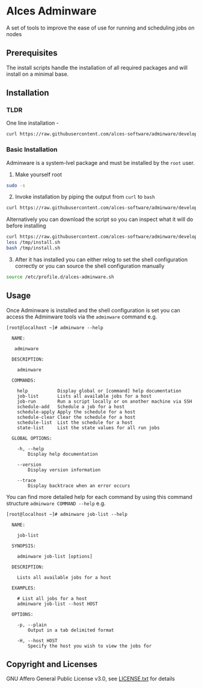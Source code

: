 # Alces Adminware

A set of tools to improve the ease of use for running and scheduling jobs on nodes

## Prerequisites

The install scripts handle the installation of all required packages and will install on a minimal base.

## Installation

### TLDR

One line installation - 

```bash
curl https://raw.githubusercontent.com/alces-software/adminware/develop/install/install.sh | /bin/bash
```

### Basic Installation

Adminware is a system-lvel package and must be installed by the `root` user.

1. Make yourself root
  
  ```bash
  sudo -s
  ```
2. Invoke installation by piping the output from `curl` to `bash`

  ```bash
  curl https://raw.githubusercontent.com/alces-software/adminware/develop/install/install.sh | /bin/bash
  ```

  Alternatively you can download the script so you can inspect what it will do before installing

  ```bash
  curl https://raw.githubusercontent.com/alces-software/adminware/develop/install/install.sh > /tmp/install.sh
  less /tmp/install.sh
  bash /tmp/install.sh
  ```
3. After it has installed you can either relog to set the shell configuration correctly or you can source the shell configuration manually

  ```bash
  source /etc/profile.d/alces-adminware.sh
  ```
## Usage

Once Adminware is installed and the shell configuration is set you can access the Adminware tools via the `adminware` command e.g.

```
[root@localhost ~]# adminware --help

  NAME:

   adminware

  DESCRIPTION:

    adminware

  COMMANDS:

    help           Display global or [command] help documentation
    job-list       Lists all available jobs for a host
    job-run        Run a script locally or on another machine via SSH
    schedule-add   Schedule a job for a host
    schedule-apply Apply the schedule for a host
    schedule-clear Clear the schedule for a host
    schedule-list  List the schedule for a host
    state-list     List the state values for all run jobs

  GLOBAL OPTIONS:

    -h, --help
        Display help documentation

    --version
        Display version information

    --trace
        Display backtrace when an error occurs
```

You can find more detailed help for each command by using this command structure `adminware COMMAND --help` e.g.

```
[root@localhost ~]# adminware job-list --help

  NAME:

    job-list

  SYNOPSIS:

    adminware job-list [options]

  DESCRIPTION:

    Lists all available jobs for a host

  EXAMPLES:

    # List all jobs for a host
    adminware job-list --host HOST

  OPTIONS:

    -p, --plain
        Output in a tab delimited format

    -H, --host HOST
        Specify the host you wish to view the jobs for
```

## Copyright and Licenses

GNU Affero General Public License v3.0, see [LICENSE.txt](LICENSE.txt) for details

